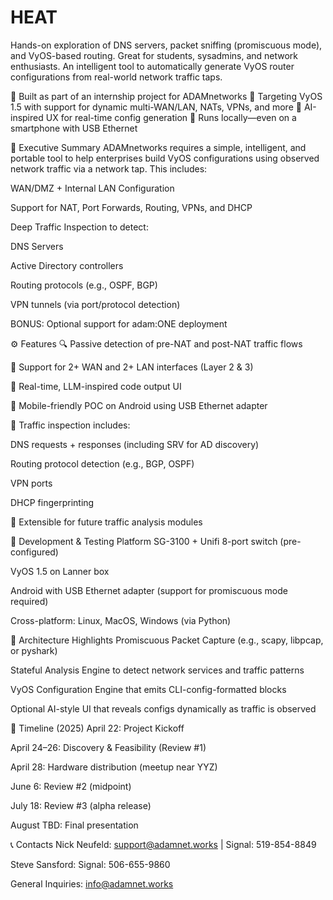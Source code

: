 # HEAT
Hands-on exploration of DNS servers, packet sniffing (promiscuous mode), and VyOS-based routing. Great for students, sysadmins, and network enthusiasts.
An intelligent tool to automatically generate VyOS router configurations from real-world network traffic taps.

🚀 Built as part of an internship project for ADAMnetworks
🎯 Targeting VyOS 1.5 with support for dynamic multi-WAN/LAN, NATs, VPNs, and more
🧠 AI-inspired UX for real-time config generation
📱 Runs locally—even on a smartphone with USB Ethernet

🧭 Executive Summary
ADAMnetworks requires a simple, intelligent, and portable tool to help enterprises build VyOS configurations using observed network traffic via a network tap. This includes:

WAN/DMZ + Internal LAN Configuration

Support for NAT, Port Forwards, Routing, VPNs, and DHCP

Deep Traffic Inspection to detect:

DNS Servers

Active Directory controllers

Routing protocols (e.g., OSPF, BGP)

VPN tunnels (via port/protocol detection)

BONUS: Optional support for adam:ONE deployment

⚙️ Features
🔍 Passive detection of pre-NAT and post-NAT traffic flows

🔌 Support for 2+ WAN and 2+ LAN interfaces (Layer 2 & 3)

🧠 Real-time, LLM-inspired code output UI

📱 Mobile-friendly POC on Android using USB Ethernet adapter

🧠 Traffic inspection includes:

DNS requests + responses (including SRV for AD discovery)

Routing protocol detection (e.g., BGP, OSPF)

VPN ports

DHCP fingerprinting

🧩 Extensible for future traffic analysis modules

🧪 Development & Testing Platform
SG-3100 + Unifi 8-port switch (pre-configured)

VyOS 1.5 on Lanner box

Android with USB Ethernet adapter (support for promiscuous mode required)

Cross-platform: Linux, MacOS, Windows (via Python)

🧠 Architecture Highlights
Promiscuous Packet Capture (e.g., scapy, libpcap, or pyshark)

Stateful Analysis Engine to detect network services and traffic patterns

VyOS Configuration Engine that emits CLI-config-formatted blocks

Optional AI-style UI that reveals configs dynamically as traffic is observed

📅 Timeline (2025)
April 22: Project Kickoff

April 24–26: Discovery & Feasibility (Review #1)

April 28: Hardware distribution (meetup near YYZ)

June 6: Review #2 (midpoint)

July 18: Review #3 (alpha release)

August TBD: Final presentation

📞 Contacts
Nick Neufeld: support@adamnet.works | Signal: 519-854-8849

Steve Sansford: Signal: 506-655-9860

General Inquiries: info@adamnet.works

